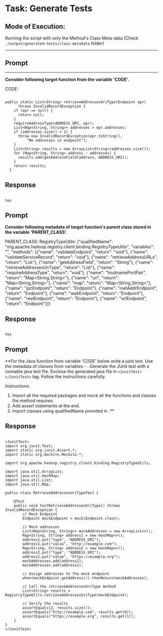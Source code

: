 # Task: Generate Tests

## Mode of Execution:

Running the script with only the Method's Class Meta-data (Check `./output/generated-tests/class-metadata` folder)

---

## Prompt

****

**Consider following target function from the variable 'CODE'.**

CODE:

```

public static List<String> retrieveAddressesUriType(Endpoint epr)
      throws InvalidRecordException {
    if (epr == null) {
      return null;
    }
    requireAddressType(ADDRESS_URI, epr);
    List<Map<String, String>> addresses = epr.addresses;
    if (addresses.size() < 1) {
      throw new InvalidRecordException(epr.toString(),
          "No addresses in endpoint");
    }
    List<String> results = new ArrayList<String>(addresses.size());
    for (Map<String, String> address : addresses) {
      results.add(getAddressField(address, ADDRESS_URI));
    }
    return results;
  }

```

## Response

```

Yes

```

## Prompt

**Consider following metadata of target function's parent class stored in the variable 'PARENT_CLASS'.**


PARENT_CLASS: 
RegistryTypeUtils: {"qualifiedName": "org.apache.hadoop.registry.client.binding.RegistryTypeUtils", "variables": "", "methods": [{"name": "validateEndpoint", "return": "void"}, {"name": "validateServiceRecord", "return": "void"}, {"name": "retrieveAddressURLs", "return": "List<URL>"}, {"name": "getAddressField", "return": "String"}, {"name": "retrieveAddressesUriType", "return": "List<String>"}, {"name": "requireAddressType", "return": "void"}, {"name": "hostnamePortPair", "return": "Map<String,String>"}, {"name": "uri", "return": "Map<String,String>"}, {"name": "map", "return": "Map<String,String>"}, {"name": "ipcEndpoint", "return": "Endpoint"}, {"name": "inetAddrEndpoint", "return": "Endpoint"}, {"name": "webEndpoint", "return": "Endpoint"}, {"name": "restEndpoint", "return": "Endpoint"}, {"name": "urlEndpoint", "return": "Endpoint"}]}

## Response

```

Yes

```

## Prompt

**For the Java function from variable 'CODE' below write a junit test. Use the metadata of classes from variables - <META-DATA>. Generate the JUnit test with a runnable java test file. Enclose the generated java file in `<JunitTest></JunitTest>` tag. Follow the instructions carefully. 

Instructions: 
1. Import all the required packages and mock all the functions and classes the method requires. 
2. Add assert statements at the end. 
3. Import classes using qualifiedName provided in <META-DATA>.**

## Response

```

<JunitTest>
import org.junit.Test;
import static org.junit.Assert.*;
import static org.mockito.Mockito.*;

import org.apache.hadoop.registry.client.binding.RegistryTypeUtils;

import java.util.ArrayList;
import java.util.HashMap;
import java.util.List;
import java.util.Map;

public class RetrieveAddressesUriTypeTest {

    @Test
    public void testRetrieveAddressesUriType() throws InvalidRecordException {
        // Mock Endpoint
        Endpoint mockEndpoint = mock(Endpoint.class);
        
        // Mock addresses
        List<Map<String, String>> mockAddresses = new ArrayList<>();
        Map<String, String> address1 = new HashMap<>();
        address1.put("type", "ADDRESS_URI");
        address1.put("value", "http://example.com");
        Map<String, String> address2 = new HashMap<>();
        address2.put("type", "ADDRESS_URI");
        address2.put("value", "https://example.org");
        mockAddresses.add(address1);
        mockAddresses.add(address2);
        
        // Assign addresses to the mock endpoint
        when(mockEndpoint.getAddress()).thenReturn(mockAddresses);
        
        // Call the retrieveAddressesUriType method
        List<String> results = RegistryTypeUtils.retrieveAddressesUriType(mockEndpoint);
        
        // Verify the results
        assertEquals(2, results.size());
        assertEquals("http://example.com", results.get(0));
        assertEquals("https://example.org", results.get(1));
    }
}
</JunitTest>

```